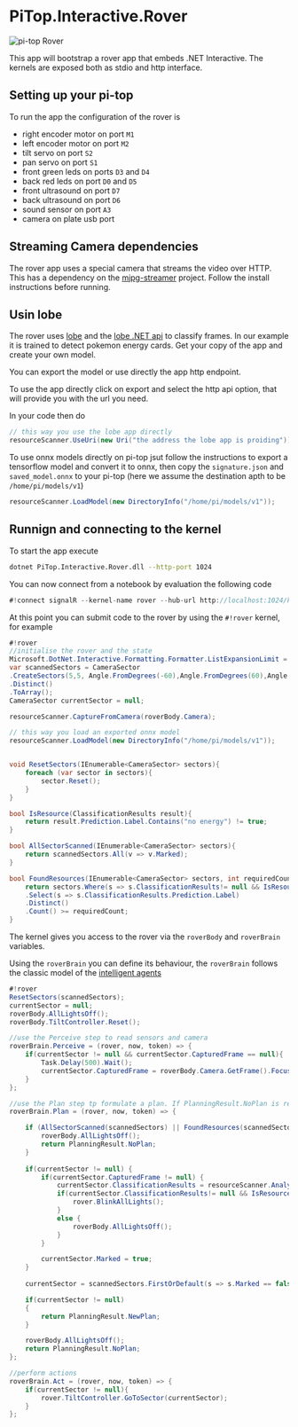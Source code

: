 # PiTop.Interactive.Rover

![pi-top Rover](./../../../resources/pi-top-rover-green-mat.gif)

This app will bootstrap a rover app that embeds .NET Interactive. The kernels are exposed both as stdio and http interface.

## Setting up your pi-top

To run the app the configuration of the rover is

*  right encoder motor on port `M1`
*  left encoder motor on port `M2`
*  tilt servo on port `S2`
*  pan servo on port `S1`
*  front green leds on ports `D3` and `D4`
*  back red leds on port `D0` and `D5`
*  front ultrasound on port `D7`
*  back ultrasound on port `D6`
*  sound sensor on port `A3`
*  camera on plate usb port

## Streaming Camera dependencies

The rover app uses a special camera that streams the video over HTTP. This has a dependency on the [mjpg-streamer](https://github.com/jacksonliam/mjpg-streamer) project. Follow the install instructions before running.

## Usin lobe

The rover uses [lobe](https://lobe.ai/) and the [lobe .NET api](https://github.com/lobe/lobe.NET) to classify frames. In our example it is trained to detect pokemon energy cards. Get your copy of the app
and create your own model.

You can export the model or use directly the app http endpoint.

To use the app directly click on export and select the http api option, that will provide you with the url you need. 

In your code then do
```csharp
// this way you use the lobe app directly
resourceScanner.UseUri(new Uri("the address the lobe app is proiding"));
```

To use onnx models directly on pi-top jsut follow the instructions to export a tensorflow model and convert it to onnx, then copy the `signature.json` and `saved_model.onnx` to your pi-top (here we assume the destination apth to be `/home/pi/models/v1`)
```csharp
resourceScanner.LoadModel(new DirectoryInfo("/home/pi/models/v1"));
```


## Runnign and connecting to the kernel

To start the app execute
```sh
dotnet PiTop.Interactive.Rover.dll --http-port 1024
```

You can now connect from a notebook by evaluation the following code
```csharp
#!connect signalR --kernel-name rover --hub-url http://localhost:1024/kenrelhub
```

At this point you can submit code to the rover by using the `#!rover` kernel, for example

```csharp
#!rover
//initialise the rover and the state
Microsoft.DotNet.Interactive.Formatting.Formatter.ListExpansionLimit = 25;
var scannedSectors = CameraSector
.CreateSectors(5,5, Angle.FromDegrees(-60),Angle.FromDegrees(60),Angle.FromDegrees(-15),Angle.FromDegrees(30))
.Distinct()
.ToArray();
CameraSector currentSector = null;

resourceScanner.CaptureFromCamera(roverBody.Camera);

// this way you load an exported onnx model
resourceScanner.LoadModel(new DirectoryInfo("/home/pi/models/v1"));


void ResetSectors(IEnumerable<CameraSector> sectors){
    foreach (var sector in sectors){
        sector.Reset();
    }
}

bool IsResource(ClassificationResults result){
    return result.Prediction.Label.Contains("no energy") != true;
}

bool AllSectorScanned(IEnumerable<CameraSector> sectors){
    return scannedSectors.All(v => v.Marked);
}

bool FoundResources(IEnumerable<CameraSector> sectors, int requiredCount){
    return sectors.Where(s => s.ClassificationResults!= null && IsResource(s.ClassificationResults))
    .Select(s => s.ClassificationResults.Prediction.Label)
    .Distinct()
    .Count() >= requiredCount;
}

```

The kernel gives you access to the rover via the `roverBody` and `roverBrain` variables.

Using the `roverBrain` you can define its behaviour, the `roverBrain` follows the classic model of the [intelligent agents](https://en.wikipedia.org/wiki/Intelligent_agent)
```csharp
#!rover
ResetSectors(scannedSectors);
currentSector = null;
roverBody.AllLightsOff();
roverBody.TiltController.Reset();

//use the Perceive step to read sensors and camera
roverBrain.Perceive = (rover, now, token) => {
    if(currentSector != null && currentSector.CapturedFrame == null){
        Task.Delay(500).Wait();
        currentSector.CapturedFrame = roverBody.Camera.GetFrame().Focus();
    }
};

//use the Plan step tp formulate a plan. If PlanningResult.NoPlan is returned then the Act step will not be executed
roverBrain.Plan = (rover, now, token) => {

    if (AllSectorScanned(scannedSectors) || FoundResources(scannedSectors, 4)){
        roverBody.AllLightsOff();
        return PlanningResult.NoPlan;
    }
   
    if(currentSector != null) {
        if(currentSector.CapturedFrame != null) {
            currentSector.ClassificationResults = resourceScanner.AnalyseFrame(currentSector.CapturedFrame);
            if(currentSector.ClassificationResults!= null && IsResource(currentSector.ClassificationResults)) {
                rover.BlinkAllLights();
            }
            else {
                roverBody.AllLightsOff();
            }       
        }  

        currentSector.Marked = true;
    }
    
    currentSector = scannedSectors.FirstOrDefault(s => s.Marked == false);

    if(currentSector != null)
    {
        return PlanningResult.NewPlan;
    }

    roverBody.AllLightsOff();
    return PlanningResult.NoPlan;
};

//perform actions 
roverBrain.Act = (rover, now, token) => { 
    if(currentSector != null){
        rover.TiltController.GoToSector(currentSector);
    }   
};
```
